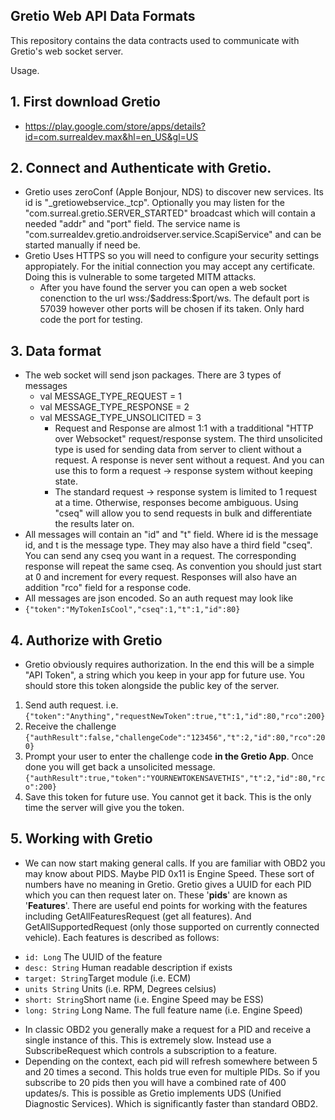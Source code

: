 
## Gretio Web API Data Formats
This repository contains the data contracts used to communicate with Gretio's web socket server.

Usage.

## 1. First download Gretio
- https://play.google.com/store/apps/details?id=com.surrealdev.max&hl=en_US&gl=US

## 2. Connect and Authenticate with Gretio.
- Gretio uses zeroConf (Apple Bonjour, NDS) to
  discover new services. Its id is "_gretiowebservice._tcp".
  Optionally you may listen for the "com.surreal.gretio.SERVER_STARTED" broadcast
  which will contain a needed "addr" and "port" field. The service name is "com.surrealdev.gretio.androidserver.service.ScapiService" and can be started manually if need be.
- Gretio Uses HTTPS so you will need to configure your security settings appropiately. For the initial connection you may accept
  any certificate. Doing this is vulnerable to some targeted MITM attacks.
  - After you have found the server you can open a web socket conenction to the url
  wss:/\$address:\$port/ws. The default port is 57039 however other ports will be chosen if its taken. Only hard code the port for testing.
##  3. Data format
- The web socket will send json packages. There are 3 types of messages
    - val MESSAGE_TYPE_REQUEST = 1
    - val MESSAGE_TYPE_RESPONSE = 2
    - val MESSAGE_TYPE_UNSOLICITED = 3
      - Request and Response are almost 1:1 with a tradditional "HTTP over Websocket" request/response system. The third unsolicited type is used for sending data from server to client without a request. A response is never sent without a request. And you can use this to form a request -> response system without keeping state.
      - The standard request -> response system is limited to 1 request at a time. Otherwise, responses become ambiguous.
      Using "cseq" will allow you to send requests in bulk and differentiate the results later on.
- All messages will contain an "id" and "t" field. Where id is the message id, and t is the message type. They may also have a third field "cseq". You can send any cseq you want in a request. The corresponding response will repeat the same cseq. As convention you should just start at 0 and increment for every request. Responses will also have an addition "rco" field for a response code.
- All messages are json encoded. So an auth request may look like
- `{"token":"MyTokenIsCool","cseq":1,"t":1,"id":80}`
## 4. Authorize with Gretio
   - Gretio obviously requires authorization. In the end this will be a simple "API Token", a string which you keep in your app for future use. You should store this token alongside the public key of the server.
   1. Send auth request. i.e.  `{"token":"Anything","requestNewToken":true,"t":1,"id":80,"rco":200}`
   2. Receive the challenge
     `{"authResult":false,"challengeCode":"123456","t":2,"id":80,"rco":200}`
   3. Prompt your user to enter the challenge code **in the Gretio App**.  Once done you will get back a unsolicited message.
     `{"authResult":true,"token":"YOURNEWTOKENSAVETHIS","t":2,"id":80,"rco":200}`
   4. Save this token for future use. You cannot get it back. This is the only time the server will give you the token.
##  5. Working with Gretio
* We can now start making general calls. If you are familiar with OBD2 you may know about PIDS. Maybe PID 0x11 is Engine Speed. These sort of numbers have no meaning in Gretio. Gretio gives a UUID for each PID which you can then request later on. These '**pids**' are known as '**Features**'. There are useful end points for working with the features including GetAllFeaturesRequest (get all features). And GetAllSupportedRequest (only those supported on currently connected vehicle). Each features is described as follows:
- `id: Long` The UUID of the feature
- `desc: String` Human readable description if exists
- `target: String`Target module (i.e. ECM)
- `units String` Units (i.e. RPM, Degrees celsius)
- `short: String`Short name (i.e. Engine Speed may be ESS)
- `long: String` Long Name. The full feature name (i.e. Engine Speed)

* In classic OBD2 you generally make a request for a PID and receive a single instance of this. This is extremely slow. Instead use a SubscribeRequest which controls a subscription to a feature.
* Depending on the context, each pid will refresh somewhere between 5 and 20 times a second. This holds true even for multiple PIDs. So if you subscribe to 20 pids then you will have a combined rate of 400 updates/s. This is possible as Gretio implements UDS (Unified Diagnostic Services). Which is significantly faster than standard OBD2.
 
